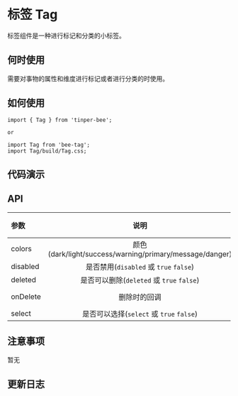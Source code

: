 # 标签 Tag

标签组件是一种进行标记和分类的小标签。

## 何时使用

需要对事物的属性和维度进行标记或者进行分类的时使用。

## 如何使用

```
import { Tag } from 'tinper-bee';

or

import Tag from 'bee-tag';
import Tag/build/Tag.css;

```

## 代码演示


## API

|参数|说明|类型|默认值|
|:---|:----:|:---:|------:|
|colors|颜色(dark/light/success/warning/primary/message/danger)|string|''|
|disabled|是否禁用(`disabled` 或 `true` `false`)|boolean|false|
|deleted|是否可以删除(`deleted` 或 `true` `false`)|boolean|false|
|onDelete|删除时的回调|(e) => void|-|
|select|是否可以选择(`select` 或 `true` `false`)|boolean|false|
## 注意事项

暂无

## 更新日志